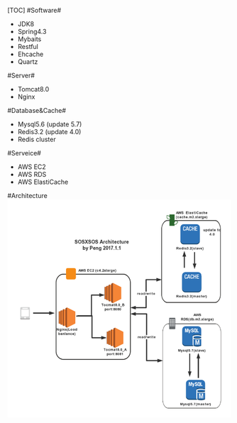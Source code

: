  [TOC]
#Software#
- JDK8
- Spring4.3
- Mybaits
- Restful
- Ehcache
- Quartz

#Server#
- Tomcat8.0
- Nginx

#Database&Cache#
- Mysql5.6 (update 5.7)
- Redis3.2 (update 4.0)
- Redis cluster

#Serveice#
- AWS EC2
- AWS RDS
- AWS ElastiCache


#Architecture
![](https://raw.githubusercontent.com/hawkroc/sosxsos/master/screenshots/sosxsos.png)